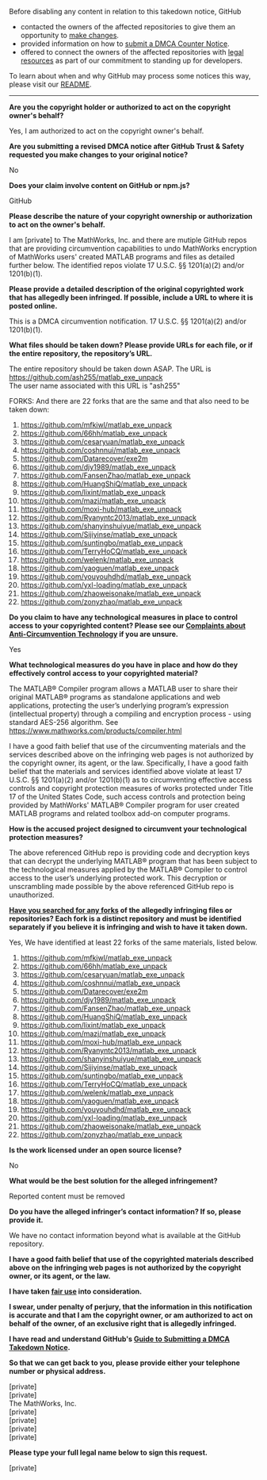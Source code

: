 Before disabling any content in relation to this takedown notice, GitHub
- contacted the owners of the affected repositories to give them an opportunity to [make changes](https://docs.github.com/en/github/site-policy/dmca-takedown-policy#a-how-does-this-actually-work).
- provided information on how to [submit a DMCA Counter Notice](https://docs.github.com/en/articles/guide-to-submitting-a-dmca-counter-notice).
- offered to connect the owners of the affected repositories with [legal resources](https://github.blog/2020-11-16-standing-up-for-developers-youtube-dl-is-back/#developer-defense-fund) as part of our commitment to standing up for developers.

To learn about when and why GitHub may process some notices this way, please visit our [README](https://github.com/github/dmca/blob/master/README.md#anatomy-of-a-takedown-notice).

---

**Are you the copyright holder or authorized to act on the copyright owner's behalf?**

Yes, I am authorized to act on the copyright owner's behalf.

**Are you submitting a revised DMCA notice after GitHub Trust & Safety requested you make changes to your original notice?**

No

**Does your claim involve content on GitHub or npm.js?**

GitHub

**Please describe the nature of your copyright ownership or authorization to act on the owner's behalf.**

I am [private] to The MathWorks, Inc. and there are mutiple GitHub repos that are providing circumvention capabilities to undo MathWorks encryption of MathWorks users' created MATLAB programs and files as detailed further below. The identified repos violate 17 U.S.C. §§ 1201(a)(2) and/or 1201(b)(1).

**Please provide a detailed description of the original copyrighted work that has allegedly been infringed. If possible, include a URL to where it is posted online.**

This is a DMCA circumvention notification. 17 U.S.C. §§ 1201(a)(2) and/or 1201(b)(1).

**What files should be taken down? Please provide URLs for each file, or if the entire repository, the repository’s URL.**

The entire repository should be taken down ASAP. The URL is  
https://github.com/ash255/matlab_exe_unpack  
The user name associated with this URL is "ash255"  

FORKS: And there are 22 forks that are the same and that also need to be taken down:  
1. https://github.com/mfkiwl/matlab_exe_unpack  
2. https://github.com/66hh/matlab_exe_unpack  
3. https://github.com/cesaryuan/matlab_exe_unpack  
4. https://github.com/coshnnui/matlab_exe_unpack  
5. https://github.com/Datarecover/exe2m  
6. https://github.com/djy1989/matlab_exe_unpack  
7. https://github.com/FansenZhao/matlab_exe_unpack  
8. https://github.com/HuangShiQ/matlab_exe_unpack  
9. https://github.com/lixint/matlab_exe_unpack  
10. https://github.com/mazj/matlab_exe_unpack  
11. https://github.com/moxi-hub/matlab_exe_unpack  
12. https://github.com/Ryanyntc2013/matlab_exe_unpack  
13. https://github.com/shanyinshuiyue/matlab_exe_unpack  
14. https://github.com/Sijiyinse/matlab_exe_unpack  
15. https://github.com/suntingbo/matlab_exe_unpack  
16. https://github.com/TerryHoCQ/matlab_exe_unpack  
17. https://github.com/welenk/matlab_exe_unpack  
18. https://github.com/yaoguen/matlab_exe_unpack  
19. https://github.com/youyouhdhd/matlab_exe_unpack  
20. https://github.com/yxl-loading/matlab_exe_unpack  
21. https://github.com/zhaoweisonake/matlab_exe_unpack  
22. https://github.com/zonyzhao/matlab_exe_unpack

**Do you claim to have any technological measures in place to control access to your copyrighted content? Please see our <a href="https://docs.github.com/articles/guide-to-submitting-a-dmca-takedown-notice#complaints-about-anti-circumvention-technology">Complaints about Anti-Circumvention Technology</a> if you are unsure.**

Yes

**What technological measures do you have in place and how do they effectively control access to your copyrighted material?**

The MATLAB® Compiler program allows a MATLAB user to share their original MATLAB® programs as standalone applications and web applications, protecting the user’s underlying program’s expression (intellectual property) through a compiling and encryption process - using standard AES-256 algorithm. See https://www.mathworks.com/products/compiler.html

I have a good faith belief that use of the circumventing materials and the services described above on the infringing web pages is not authorized by the copyright owner, its agent, or the law. Specifically, I have a good faith belief that the materials and services identified above violate at least 17 U.S.C. §§ 1201(a)(2) and/or 1201(b)(1) as to circumventing effective access controls and copyright protection measures of works protected under Title 17 of the United States Code, such access controls and protection being provided by MathWorks' MATLAB® Compiler program for user created MATLAB programs and related toolbox add-on computer programs.

**How is the accused project designed to circumvent your technological protection measures?**

The above referenced GitHub repo is providing code and decryption keys that can decrypt the underlying MATLAB® program that has been subject to the technological measures applied by the MATLAB® Compiler to control access to the user’s underlying protected work. This decryption or unscrambling made possible by the above referenced GitHub repo is unauthorized.

**<a href="https://docs.github.com/articles/dmca-takedown-policy#b-what-about-forks-or-whats-a-fork">Have you searched for any forks</a> of the allegedly infringing files or repositories? Each fork is a distinct repository and must be identified separately if you believe it is infringing and wish to have it taken down.**

Yes, We have identified at least 22 forks of the same materials, listed below.  
1. https://github.com/mfkiwl/matlab_exe_unpack  
2. https://github.com/66hh/matlab_exe_unpack  
3. https://github.com/cesaryuan/matlab_exe_unpack  
4. https://github.com/coshnnui/matlab_exe_unpack  
5. https://github.com/Datarecover/exe2m  
6. https://github.com/djy1989/matlab_exe_unpack  
7. https://github.com/FansenZhao/matlab_exe_unpack  
8. https://github.com/HuangShiQ/matlab_exe_unpack  
9. https://github.com/lixint/matlab_exe_unpack  
10. https://github.com/mazj/matlab_exe_unpack  
11. https://github.com/moxi-hub/matlab_exe_unpack  
12. https://github.com/Ryanyntc2013/matlab_exe_unpack  
13. https://github.com/shanyinshuiyue/matlab_exe_unpack  
14. https://github.com/Sijiyinse/matlab_exe_unpack  
15. https://github.com/suntingbo/matlab_exe_unpack  
16. https://github.com/TerryHoCQ/matlab_exe_unpack  
17. https://github.com/welenk/matlab_exe_unpack  
18. https://github.com/yaoguen/matlab_exe_unpack  
19. https://github.com/youyouhdhd/matlab_exe_unpack  
20. https://github.com/yxl-loading/matlab_exe_unpack  
21. https://github.com/zhaoweisonake/matlab_exe_unpack  
22. https://github.com/zonyzhao/matlab_exe_unpack

**Is the work licensed under an open source license?**

No

**What would be the best solution for the alleged infringement?**

Reported content must be removed

**Do you have the alleged infringer’s contact information? If so, please provide it.**

We have no contact information beyond what is available at the GitHub repository.

**I have a good faith belief that use of the copyrighted materials described above on the infringing web pages is not authorized by the copyright owner, or its agent, or the law.**

**I have taken <a href="https://www.lumendatabase.org/topics/22">fair use</a> into consideration.**

**I swear, under penalty of perjury, that the information in this notification is accurate and that I am the copyright owner, or am authorized to act on behalf of the owner, of an exclusive right that is allegedly infringed.**

**I have read and understand GitHub's <a href="https://docs.github.com/articles/guide-to-submitting-a-dmca-takedown-notice/">Guide to Submitting a DMCA Takedown Notice</a>.**

**So that we can get back to you, please provide either your telephone number or physical address.**

[private]  
[private]  
The MathWorks, Inc.  
[private]  
[private]  
[private]  
[private]

**Please type your full legal name below to sign this request.**

[private]
